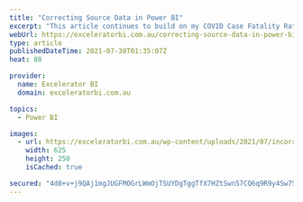 ```yaml
---
title: "Correcting Source Data in Power BI"
excerpt: "This article continues to build on my COVID Case Fatality Rate report for Australia. Something happened with the global source data this week – in short, it was wrong. This is a global database and I am sure there are many people diligently trying to keep the data up to [...]Read More »"
webUrl: https://exceleratorbi.com.au/correcting-source-data-in-power-bi/
type: article
publishedDateTime: 2021-07-30T01:35:07Z
heat: 80

provider:
  name: Excelerator BI
  domain: exceleratorbi.com.au

topics:
  - Power BI

images:
  - url: https://exceleratorbi.com.au/wp-content/uploads/2021/07/incorrect-data.png
    width: 625
    height: 250
    isCached: true

secured: "4d8+v+j9QAj1mgJUGFMOGrLWmOjTSUYDgTggTfX7HZtSwn57CQ6q9R9y4Sw75qCBpN0wbst9jBGNEbeO2kzxpPnl0NOoTsbTmriqnqDQcEuex2/0pf7gpo5dqqATQ2bznnILdVTSiU3XAgZiKZ5r07Oe7rq4IjwNNQ7vC0O/P4J6GDM2Jt5zMHqFHsySiEum2hfRIJpVTAB/PXpdUpSwILQGkI5MxDVfBTXCZYUv90dFJpsPYWkeQBE3ArlQ+x+MC3EM+Rx7i6XeKr7od5ZY+x7eZ9jNjY8MdzAH7DMpghuoXtUmgHaAveDdwCh4GgrZg7jyEMR5nqKNoa1eA9UwGrj9ZV1/7+ExmbybydZZcxk=;sChZgacfD/QP8LYkwBYkiQ=="
---
```


